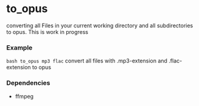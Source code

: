 # to_opus
converting all Files in your current working directory and all subdirectories to opus. This is work in progress

### Example
```bash to_opus mp3 flac``` convert all files with .mp3-extension and .flac-extension to opus

### Dependencies
- ffmpeg
